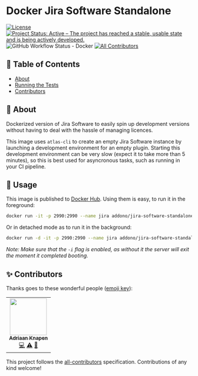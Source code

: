 # Docker Jira Software Standalone


[![License](https://img.shields.io/github/license/Addono/docker-jira-software-standalone?style=flat-square)](https://github.com/Addono/docker-jira-software-standalone/blob/master/LICENSE)
[![Project Status: Active – The project has reached a stable, usable state and is being actively developed.](https://img.shields.io/badge/project%20status-Active-greengrass?style=flat-square)](https://www.repostatus.org/#active)
![GitHub Workflow Status - Docker](https://img.shields.io/github/workflow/status/Addono/docker-jira-software-standalone/Docker?style=flat-square)<!-- ALL-CONTRIBUTORS-BADGE:START - Do not remove or modify this section -->
[![All Contributors](https://img.shields.io/badge/all_contributors-1-orange.svg?style=flat-square)](#contributors-)
<!-- ALL-CONTRIBUTORS-BADGE:END -->


## 📝 Table of Contents

- [About](#about)
- [Running the Tests](#tests)
- [Contributors](#contributors)

## 🧐 About <a name = "about"></a>

Dockerized version of Jira Software to easily spin up development versions without having to deal with the hassle of managing licences.

This image uses  `atlas-cli` to create an empty Jira Software instance by launching a development environment for an empty plugin. Starting this development environment can be very slow (expect it to take more than 5 minutes), so this is best used for asyncronous tasks, such as running in your CI pipeline.

## 🎈 Usage <a name="usage"></a>

This image is published to [Docker Hub](https://hub.docker.com/r/addono/jira-software-standalone). Using them is easy, to run it in the foreground:
```bash
docker run -it -p 2990:2990 --name jira addono/jira-software-standalone
```

Or in detached mode as to run it in the background:
```bash
docker run -d -it -p 2990:2990 --name jira addono/jira-software-standalone
```

_Note: Make sure that the `-i` flag is enabled, as without it the server will exit the moment it completed booting._

## ✨ Contributors <a name = "contributors"></a>

Thanks goes to these wonderful people ([emoji key](https://allcontributors.org/docs/en/emoji-key)):

<!-- ALL-CONTRIBUTORS-LIST:START - Do not remove or modify this section -->
<!-- prettier-ignore-start -->
<!-- markdownlint-disable -->
<table>
  <tr>
    <td align="center"><a href="https://aknapen.nl"><img src="https://avatars1.githubusercontent.com/u/15435678?v=4" width="100px;" alt=""/><br /><sub><b>Adriaan Knapen</b></sub></a><br /><a href="https://github.com/Addono/docker-jira-software-standalone/commits?author=addono" title="Code">💻</a> <a href="https://github.com/Addono/docker-jira-software-standalone/commits?author=addono" title="Tests">⚠️</a> <a href="https://github.com/Addono/docker-jira-software-standalone/commits?author=addono" title="Documentation">📖</a></td>
  </tr>
</table>

<!-- markdownlint-enable -->
<!-- prettier-ignore-end -->
<!-- ALL-CONTRIBUTORS-LIST:END -->

This project follows the [all-contributors](https://github.com/all-contributors/all-contributors) specification. Contributions of any kind welcome!
